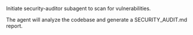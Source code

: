 Initiate security-auditor subagent to scan for vulnerabilities.

The agent will analyze the codebase and generate a SECURITY_AUDIT.md report.

